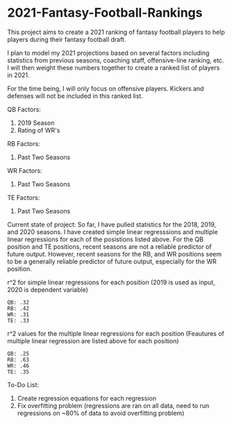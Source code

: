 # 2021-Fantasy-Football-Rankings
This project aims to create a 2021 ranking of fantasy football players to help players during their fantasy football draft.

I plan to model my 2021 projections based on several factors including statistics from previous seasons, coaching staff, offensive-line ranking, etc.  I will then weight these numbers together to create a ranked list of players in 2021.

For the time being, I will only focus on offensive players.  Kickers and defenses will not be included in this ranked list.

QB Factors:
  1. 2019 Season
  2. Rating of WR's

RB Factors: 
  1. Past Two Seasons

WR Factors:
  1. Past Two Seasons

TE Factors:
  1. Past Two Seasons

Current state of project:
  So far, I have pulled statistics for the 2018, 2019, and 2020 seasons.  I have created simple linear regresssions and multiple linear regressions for each of the posistions listed above.  For the QB position and TE positions, recent seasons are not a reliable predictor of future output.  However, recent seasons for the RB, and WR positions seem to be a generally reliable predictor of future output, especially for the WR position.
  
r^2 for simple linear regressions for each position (2019 is used as input, 2020 is dependent variable)

    QB: .32    
    RB: .42
    WR: .31
    TE: .33
    
  
r^2 values for the multiple linear regressions for each position (Feautures of multiple linear regression are listed above for each position)

    QB: .25
    RB: .63
    WR: .46
    TE: .35
    
    
To-Do List:
  1. Create regression equations for each regression
  2. Fix overfitting problem (regressions are ran on all data, need to run regressions on ~80% of data to avoid overfitting problem)
